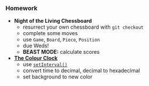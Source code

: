 ### Homework

* **Night of the Living Chessboard**
  * resurrect your own chessboard with `git checkout`
  * complete some moves
  * use `Game`, `Board`, `Piece`, `Position`
  * due Weds!
  * **BEAST MODE:** calculate scores
* **[The Colour Clock](thecolourclock.co.uk)**
  * use [`setInterval()`](https://developer.mozilla.org/en-US/docs/Web/API/WindowTimers.setInterval)
  * convert time to decimal, decimal to hexadecimal
  * set background to new color


